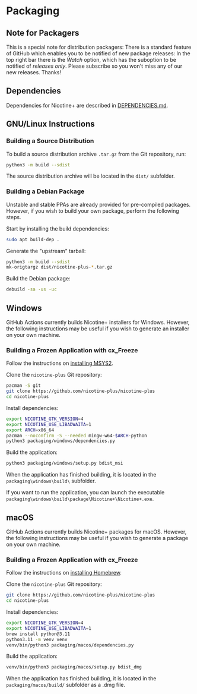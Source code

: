 # Packaging

## Note for Packagers

This is a special note for distribution packagers: There is a standard feature of GitHub which enables you to be notified of new package releases: In the top right bar there is the *Watch* option, which has the suboption to be notified of *releases only*. Please subscribe so you won't miss any of our new releases.
Thanks!


## Dependencies

Dependencies for Nicotine+ are described in [DEPENDENCIES.md](DEPENDENCIES.md).


## GNU/Linux Instructions

### Building a Source Distribution

To build a source distribution archive `.tar.gz` from the Git repository, run:

```sh
python3 -m build --sdist
```

The source distribution archive will be located in the `dist/` subfolder.

### Building a Debian Package

Unstable and stable PPAs are already provided for pre-compiled packages. However, if you wish to build your own package, perform the following steps.

Start by installing the build dependencies:

```sh
sudo apt build-dep .
```

Generate the "upstream" tarball:

```sh
python3 -m build --sdist
mk-origtargz dist/nicotine-plus-*.tar.gz
```

Build the Debian package:

```sh
debuild -sa -us -uc
```


## Windows

GitHub Actions currently builds Nicotine+ installers for Windows. However, the following instructions may be useful if you wish to generate an installer on your own machine.

### Building a Frozen Application with cx_Freeze

Follow the instructions on [installing MSYS2](https://pygobject.gnome.org/getting_started.html#windows-logo-windows).

Clone the `nicotine-plus` Git repository:

```sh
pacman -S git
git clone https://github.com/nicotine-plus/nicotine-plus
cd nicotine-plus
```

Install dependencies:

```sh
export NICOTINE_GTK_VERSION=4
export NICOTINE_USE_LIBADWAITA=1
export ARCH=x86_64
pacman --noconfirm -S --needed mingw-w64-$ARCH-python
python3 packaging/windows/dependencies.py
```

Build the application:

```sh
python3 packaging/windows/setup.py bdist_msi
```

When the application has finished building, it is located in the `packaging\windows\build\` subfolder.

If you want to run the application, you can launch the executable `packaging\windows\build\package\Nicotine+\Nicotine+.exe`.


## macOS

GitHub Actions currently builds Nicotine+ packages for macOS. However, the following instructions may be useful if you wish to generate a package on your own machine.

### Building a Frozen Application with cx_Freeze

Follow the instructions on [installing Homebrew](https://brew.sh/).

Clone the `nicotine-plus` Git repository:

```sh
git clone https://github.com/nicotine-plus/nicotine-plus
cd nicotine-plus
```

Install dependencies:

```sh
export NICOTINE_GTK_VERSION=4
export NICOTINE_USE_LIBADWAITA=1
brew install python@3.11
python3.11 -m venv venv
venv/bin/python3 packaging/macos/dependencies.py
```

Build the application:

```sh
venv/bin/python3 packaging/macos/setup.py bdist_dmg
```

When the application has finished building, it is located in the `packaging/macos/build/` subfolder as a .dmg file.

